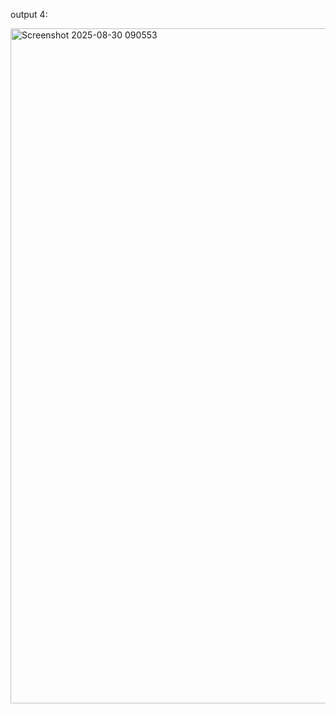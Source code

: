 output 4:


<img width="1920" height="1080" alt="Screenshot 2025-08-30 090553" src="https://github.com/user-attachments/assets/92195986-2305-4854-8b99-582ab79895b9" />
